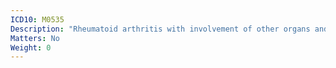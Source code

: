 ```yaml
---
ICD10: M0535
Description: "Rheumatoid arthritis with involvement of other organs and systems: Pelvic region and thigh"
Matters: No
Weight: 0
---
```


